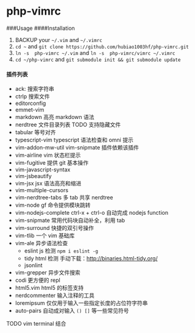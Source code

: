 php-vimrc
=========
###Usage
####Installation
1. BACKUP your `~/.vim` and `~/.vimrc`
2. `cd ~` and `git clone https://github.com/hubiao1003hf/php-vimrc.git`
3. `ln -s  php-vimrc ~/.vim` and `ln -s  php-vimrc/vimrc ~/.vimrc`
4. `cd ~/php-vimrc` and `git submodule init && git submodule update`

#### 插件列表

- ack: 搜索字符串
- ctrlp 搜索文件
- editorconfig
- emmet-vim
- markdown 高亮 markdown 语法
- nerdtree 文件目录列表 TODO 支持隐藏文件
- tabular 等号对齐
- typescript-vim typescript 语法检查和 omni 提示
- vim-addon-mw-util vim-snipmate 插件依赖该插件
- vim-airline vim 状态栏提示
- vim-fugitive 提供 git 基本操作
- vim-javascript-syntax
- vim-jsbeautify 
- vim-jsx jsx 语法高亮和缩进
- vim-multiple-cursors
- vim-nerdtree-tabs 多 tab 共享 nerdtree
- vim-node gf 命令提供模块跳转
- vim-nodejs-complete ctrl-x + ctrl-o 自动完成 nodejs function 
- vim-snipmate 常用代码块自动补全，利用 tab 
- vim-surround 快捷的双引号操作
- vim-tlib 一个 vim 基础库
- vim-ale 异步语法检查
  - eslint js 检测 `npm i eslint -g`
  - tidy html 检测 手动下载：http://binaries.html-tidy.org/
  - jsonlint 
- vim-grepper 异步文件搜索
- codi 更方便的 repl
- html5.vim html5 的标签支持
- nerdcommenter  输入注释的工具
- loremipsum 仅仅用于输入一些指定长度的占位符字符串
- auto-pairs 自动成对输入 `() []` 等一些常见符号



TODO vim terminal 结合
